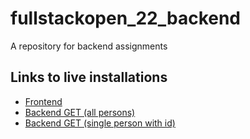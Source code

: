 # fullstackopen_22_backend

A repository for backend assignments

## Links to live installations

- [Frontend]("https://persons-backend-22.herokuapp.com")
- [Backend GET (all persons)]("https://persons-backend-22.herokuapp.com/api/persons")
- [Backend GET (single person with id)]("https://persons-backend-22.herokuapp.com/api/persons/1")
